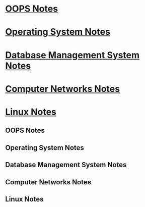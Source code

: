 # [OOPS Notes](#oops-notes)
# [Operating System Notes](#operating-system-notes)
# [Database Management System Notes](#database-management-system-notes)
# [Computer Networks Notes](#computer-networks-notes)
# [Linux Notes](#linux-notes)

## OOPS Notes
## Operating System Notes
## Database Management System Notes
## Computer Networks Notes
## Linux Notes

